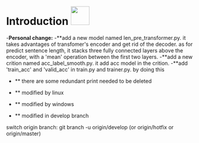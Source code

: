 # Introduction <img src="fairseq_logo.png" width="50"> 

-**Personal change:**
  -**add a new model named len_pre_transformer.py. it takes advantages of transfomer's encoder and get rid of the decoder. as for predict sentence length, it stacks three fully connected layers above the encoder, with a 'mean' operation between the first two layers.
  -**add a new crition named acc_label_smooth.py. it add acc model in the crition.
  -**add 'train_acc' and 'valid_acc' in train.py and trainer.py. by doing this



- ** there are some redundant print needed to be deleted
- ** modified by linux 
- ** modified by windows

- ** modified in develop branch

switch origin branch: git branch -u origin/develop (or origin/hotfix or origin/master)

